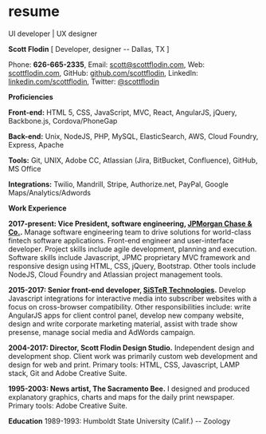 # resume
UI developer | UX designer


**Scott Flodin** [ Developer, designer -- Dallas, TX ]

Phone: **626-665-2335**, Email: [scott@scottflodin.com](mailto:scott@scottflodin.com "email"), Web: [scottflodin.com](http://scottflodin.com "website"), GitHub: [github.com/scottflodin](https://github.com/scottflodin "GitHub"), LinkedIn: [linkedin.com/scottflodin](http://linkedin.com/scottflodin "LinkedIn"), Twitter: [@scottflodin](http://twitter.com/scottflodin "twitter")


**Proficiencies**

**Front-end:** HTML 5, CSS, JavaScript, MVC, React, AngularJS, jQuery, Backbone.js, Cordova/PhoneGap

**Back-end:** Unix, NodeJS, PHP, MySQL, ElasticSearch, AWS, Cloud Foundry, Express, Apache

**Tools:** Git, UNIX, Adobe CC, Atlassian (Jira, BitBucket, Confluence), GitHub, MS Office

**Integrations:** Twilio, Mandrill, Stripe, Authorize.net, PayPal, Google Maps/Analytics/Adwords


**Work Experience**

**2017-present: Vice President, software engineering, [JPMorgan Chase & Co.](https://www.chase.com "website").** Manage software engineering team to drive solutions for world-class fintech software applications. Front-end engineer and user-interface developer. Project skills include agile development, planning and execution. Software skills include Javascript, JPMC proprietary MVC framework and responsive design using HTML, CSS, jQuery, Bootstrap. Other tools include NodeJS, Cloud Foundry and Atlassian project management tools.

**2015-2017: Senior front-end developer, [SiSTeR Technologies](http://sister.tv "website").** Develop Javascript integrations for interactive media into subscriber websites with a focus on cross-browser compatibility. Other responsibilities include: write AngularJS apps for client control panel, develop new company website, design and write corporate marketing material, assist with trade show presense, manage social media and AdWords campaign.

**2004-2017: Director, Scott Flodin Design Studio.** Independent design and development shop. Client work was primarily custom web development and design for web and print. Primary tools: HTML, CSS, Javascript, LAMP stack, Git and Adobe Creative Suite. 

**1995-2003: News artist, The Sacramento Bee.** I designed and produced explanatory graphics, charts and maps for the daily print newspaper. Primary tools: Adobe Creative Suite.


**Education**
1989-1993: Humboldt State University (Calif.) -- Zoology
